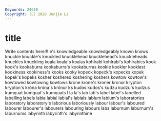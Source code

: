 ```yaml
---
Keywords: 24610
Copyright: (C) 2020 Junjie Li
---
```


# title

Write contents here!!!
e's 
knowledgeable 
knowledgeably 
known 
knows 
knuckle 
knuckle's 
knuckled 
knucklehead
knucklehead's 
knuckleheads 
knuckles 
knuckling 
koala 
koala's 
koalas 
kohlrabi 
kohlrabi's 
kohlrabies
kook 
kook's 
kookaburra 
kookaburra's 
kookaburras 
kookie 
kookier 
kookiest 
kookiness 
kookiness's
kooks 
kooky 
kopeck 
kopeck's 
kopecks 
kopek 
kopek's 
kopeks 
kosher 
koshered
koshering 
koshers 
kowtow 
kowtow's 
kowtowed 
kowtowing 
kowtows 
krone 
krone's 
kroner
kronor 
krypton 
krypton's 
króna 
króna's 
krónur 
ks 
kudos 
kudos's 
kudzu
kudzu's 
kudzus 
kumquat 
kumquat's 
kumquats 
l 
la 
la's 
lab 
lab's
label 
label's 
labelled 
labelling 
labels 
labia 
labial 
labial's 
labials 
labium
labium's 
laboratories 
laboratory 
laboratory's 
laborious 
laboriously 
labour 
labour's 
laboured 
labourer
labourer's 
labourers 
labouring 
labours 
labs 
laburnum 
laburnum's 
laburnums 
labyrinth 
labyrinth's
labyrinthine 
